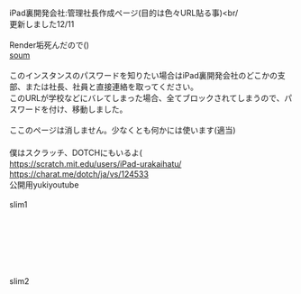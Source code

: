 <br>iPad裏開発会社:管理社長作成ページ(目的は色々URL貼る事)<br/
<br>更新しました12/11<br/>
<br>Render垢死んだので()
  <br><a href= "https://soum-matome-ps-instance-fhdn.onrender.com" >soum</a><br/>
  <br>このインスタンスのパスワードを知りたい場合はiPad裏開発会社のどこかの支部、または社長、社員と直接連絡を取ってください。
  <br>このURLが学校などにバレてしまった場合、全てブロックされてしまうので、パスワードを付け、移動しました。<br/>
  <br>ここのページは消しません。少なくとも何かには使います(適当)<br/>
　<br>僕はスクラッチ、DOTCHにもいるよ(
　<br>https://scratch.mit.edu/users/iPad-urakaihatu/
　<br>https://charat.me/dotch/ja/vs/124533
  <br>公開用yukiyoutube<br/>
  <br>slim1
  <br><a href="https://soum-slim1-13-cg2i.onrender.com/"></a>
  <br><a href="https://emergency-ryousan-type-slim1-8o5p.onrender.com/"></a>
  <br><a href="https://emergency-ryousan-type-slim1-z1tt.onrender.com/"></a>
  <br><a href="https://emergency-ryousan-type-slim1-0qgz.onrender.com/"></a>
  <br><a href="https://emergency-ryousan-type-slim1-1.onrender.com/"></a>
  <br><a href="https://emergency-ryousan-type-slim1-1-4561.onrender.com/"></a>
  <br><a href="https://emergency-ryousan-type-slim1-1-r0gd.onrender.com/"></a>
  <br>slim2
  <br><a href="https://emergensy-ryousan-type-slim2-2-ujvb.onrender.com/"></a>
  <br><a href="https://emergensy-ryousan-type-slim2-2-ov9r.onrender.com/"></a>
  <br><a href="https://emergensy-ryousan-type-slim2-1-z86y.onrender.com/"></a>
  <br><a href="https://emergensy-ryousan-type-slim2-1-hm6y.onrender.com/"></a>
  <br><a href="https://emergensy-ryousan-type-slim2-1-6xps.onrender.com/"></a>
  <br><a href="https://emergensy-ryousan-type-slim2-2.onrender.com/"></a>
